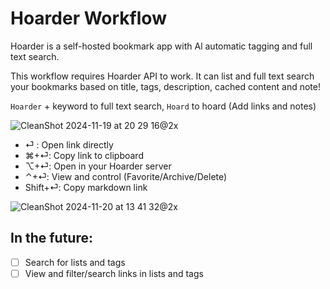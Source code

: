 # Hoarder Workflow

Hoarder is a self-hosted bookmark app with Al automatic tagging and full text search.

This workflow requires Hoarder API to work. It can list and full text search your bookmarks based on title, tags, description, cached content and note!

`Hoarder` + keyword to full text search, `Hoard` to hoard (Add links and notes)

![CleanShot 2024-11-19 at 20 29 16@2x](https://github.com/user-attachments/assets/e6572257-d523-4566-89ed-156150921503)

 - ⏎ : Open link directly
 - ⌘+⏎: Copy link to clipboard
 - ⌥+⏎: Open in your Hoarder server
 - ⌃+⏎: View and control (Favorite/Archive/Delete)
 - Shift+⏎: Copy markdown link

![CleanShot 2024-11-20 at 13 41 32@2x](https://github.com/user-attachments/assets/e5d381ea-cb84-479c-bdfe-8e9d7a8bfe2f)

## In the future:
- [ ] Search for lists and tags
- [ ] View and filter/search links in lists and tags
